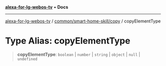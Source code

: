 [**alexa-for-lg-webos-tv**](../../../../README.md) • **Docs**

***

[alexa-for-lg-webos-tv](../../../../modules.md) / [common/smart-home-skill/copy](../README.md) / copyElementType

# Type Alias: copyElementType

> **copyElementType**: `boolean` \| `number` \| `string` \| `object` \| `null` \| `undefined`
